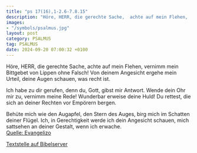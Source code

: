 ```yaml
---
title: "ps 17(16),1-2.6-7.8.15"
description: "Höre, HERR, die gerechte Sache,  achte auf mein Flehen,  vernimm mein Bittgebet von Lippen ohne Falsch! Von deinem Angesicht ergehe mein Urteil,  deine Augen schauen, was recht ist.  Ich habe zu dir gerufen, denn du, Gott, gibst mir Antwort.  Wende dein Ohr mir zu, vernimm me...."
images:
- "/symbols/psalmus.jpg"
layout: post
category: PSALMUS
tag: PSALMUS
date: 2024-09-20 07:00:32 +0100
---
```

Höre, HERR, die gerechte Sache, 
achte auf mein Flehen, 
vernimm mein Bittgebet von Lippen ohne Falsch!
Von deinem Angesicht ergehe mein Urteil, 
deine Augen schauen, was recht ist.

Ich habe zu dir gerufen, denn du, Gott, gibst mir Antwort. 
Wende dein Ohr mir zu, vernimm meine Rede!
Wunderbar erweise deine Huld! 
Du rettest, die sich an deiner Rechten vor Empörern bergen.<!--more-->

Behüte mich wie den Augapfel, den Stern des Auges, 
birg mich im Schatten deiner Flügel.
Ich, in Gerechtigkeit werde ich dein Angesicht schauen, 
mich sattsehen an deiner Gestalt, wenn ich erwache.<br>
[Quelle: Evangelizo](https://evangeliumtagfuertag.org/DE/gospel)

[Textstelle auf Bibelserver](https://www.bibleserver.com/EU/ps17(16),1-2.6-7.8.15)
